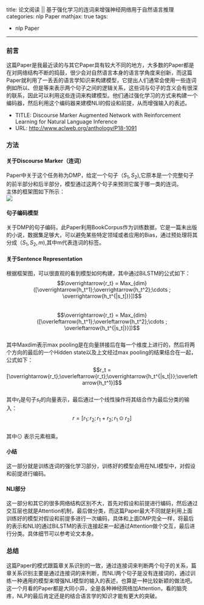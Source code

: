 title: 论文阅读 || 基于强化学习的连词来增强神经网络用于自然语言推理  
categories: nlp Paper
mathjax: true
tags: 
   - nlp Paper
---
  
### 前言  
这篇Paper是我最近读的与其它Paper具有较大不同的地方，大多数的Paper都是在对网络结构不断的捣鼓，很少会对自然语言本身的语言学角度来创新，而这篇Paper就利用了一丢丢的语言学知识来构建模型，它提出人们通常会使用一些连词例如所以、但是等来表示两个句子之间的逻辑关系，这些词与句子的含义会有很深的联系，因此可以利用这些连词来构建模型。他们通过强化学习的方式来构建一个编码器，然后利用这个编码器来建模NLI的假设和前提，从而增强输入的表述。    

- TITLE: Discourse Marker Augmented Network with Reinforcement Learning for Natural Language Inference   
- URL: http://www.aclweb.org/anthology/P18-1091  
<!-- more -->
### 方法  
#### 关于Discourse Marker（连词）  
Paper中关于这个任务称为DMP，给定一个句子（$S_1,S_2$),它原本是一个完整句子的前半部分和后半部分，模型通过这两个句子来预测它属于哪一类的连词。   
主体的框架图如下所示：  
![](http://pbcgmnu5b.bkt.clouddn.com/nlp-080500.jpg)
#### 句子编码模型  
关于DMP的句子编码，此Paper利用BookCorpus作为训练数据，它是一篇未出版的小说，数据集足够大，可以避免某些特定领域或者应用的Bias，通过预处理将其分成（$S_1,S_2,m$),其中m代表连词的标签。  
#### 关于Sentence Representation  
根据框架图，可以很直观的看到模型如何构建，其中通过BiLSTM的公式如下：  
$$\overrightarrow{r_t} = Max_{dim}([\overrightarrow{h_t^1};\overrightarrow{h_t^2};\cdots ; \overrightarrow{h_t^{|s_t|}}])$$  
$$\overrightarrow{r_t} = Max_{dim}([\overleftarrow{h_t^1};\overleftarrow{h_t^2};\cdots ; \overleftarrow{h_t^{|s_t|}}])$$  
其中Maxdim表示max pooling是在向量拼接后在每一个维度上进行的，然后将两个方向的最后的一个Hidden state以及上文经过max pooling的结果结合在一起，公式如下：  
$$r_t = [\overrightarrow{r_t};\overleftarrow{r_t};\overrightarrow{h_t^{|s_t|}};\overleftarrow{h_t^1}]$$  
其中$r_t$是句子$s_t$的向量表示，最后通过一个线性操作将其结合作为最后分类的输入：  
$$r = [r_1;r_2;r_1+r_2;r_1\odot r_2]$$  
其中$\odot$ 表示元素相乘。  
#### 小结  
这一部分就是训练连词的强化学习部分，训练好的模型会用在NLI模型中，对假设和前提进行编码。

#### NLI部分  
这一部分和其它的很多网络结构区别不大，首先对假设和前提进行编码，然后通过交互层也就是Attention机制，最后做分类，而这篇Paper最大不同就是利用上面训练好的模型对假设和前提多进行一次编码，具体和上面DMP完全一样，将最后的表示和NLI的通过BiLSTM的表示连接起来一起通过Attention做个交互，最后进行分类。具体细节可以参考论文本身。

### 总结  
这篇Paper的模式跟篇章关系识别的一致，通过连接词来判断两个句子的关系，篇章关系识别主要是通过连接词的来判断，而NLI两个句子是没有连接词的，通过训练一种通用的模型来增强NLI模型的输入的表述，也算是一种比较新颖的做法吧。这一个月看的Paper都是大同小异，全是各种神经网络加Attention，看的脑壳疼，NLP的最后肯定还是的结合语言学的知识才能有更大的突破。

